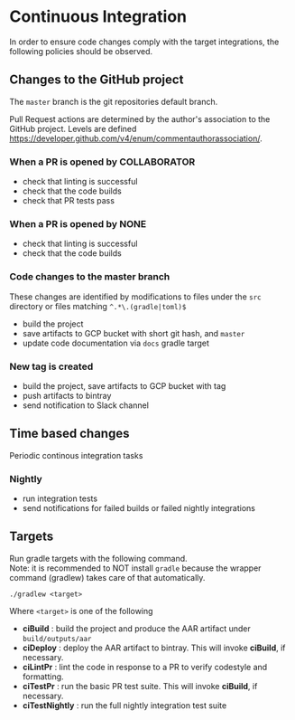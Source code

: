# Continuous Integration

In order to ensure code changes comply with the target integrations, the following policies should be observed.

## Changes to the GitHub project

The `master` branch is the git repositories default branch.

Pull Request actions are determined by the author's association to the GitHub project. Levels are defined https://developer.github.com/v4/enum/commentauthorassociation/.

### When a PR is opened by COLLABORATOR

- check that linting is successful
- check that the code builds
- check that PR tests pass

### When a PR is opened by NONE

- check that linting is successful
- check that the code builds

### Code changes to the master branch

These changes are identified by modifications to files under the `src` directory or files matching `^.*\.(gradle|toml)$`

- build the project
- save artifacts to GCP bucket with short git hash, and `master`
- update code documentation via `docs` gradle target

### New tag is created

- build the project, save artifacts to GCP bucket with tag
- push artifacts to bintray
- send notification to Slack channel

## Time based changes

Periodic continous integration tasks

### Nightly

- run integration tests
- send notifications for failed builds or failed nightly integrations

## Targets

Run gradle targets with the following command.  
Note: it is recommended to NOT install `gradle` because the wrapper command (gradlew) takes care of that automatically.
```
./gradlew <target>
```
Where `<target>` is one of the following

- **ciBuild** : build the project and produce the AAR artifact under `build/outputs/aar`
- **ciDeploy** : deploy the AAR artifact to bintray. This will invoke **ciBuild**, if necessary.
- **ciLintPr** : lint the code in response to a PR to verify codestyle and formatting.
- **ciTestPr** : run the basic PR test suite. This will invoke **ciBuild**, if necessary.
- **ciTestNightly** : run the full nightly integration test suite
